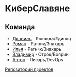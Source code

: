 # КиберСлавяне
## Команда
* [Даниилъ](https://github.com/anyquestions69) - Воевода/Единец
* [Роман](https://github.com/4HARODEY) - Ратник/Знахарь
* [Илья](https://t.me/ta1kin) - Ратник/Знахарь
* [Владимир]() - Отрок/Боярин
* [Антон](https://t.me/ZARIZO) - Писарь/DevOps
  
[Репозиторий проектов](https://github.com/anyquestions69?tab=repositories)
